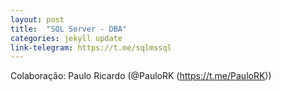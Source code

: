 ```yaml
---
layout: post
title:  "SQL Server - DBA"
categories: jekyll update
link-telegram: https://t.me/sqlmssql
---
```

Colaboração: Paulo Ricardo (@PauloRK (https://t.me/PauloRK))

